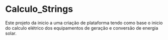 # Calculo_Strings
Este projeto da inicio a uma criação de plataforma tendo como base o inicio do calculo elétrico dos equipamentos de geração e conversão de energia solar.

